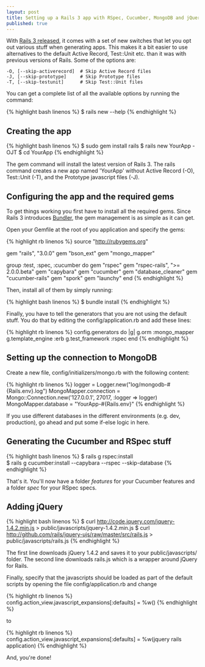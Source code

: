 ```yaml
---
layout: post
title: Setting up a Rails 3 app with RSpec, Cucumber, MongoDB and jQuery
published: true
---
```


With [Rails 3 released](http://weblog.rubyonrails.org/2010/8/29/rails-3-0-it-s-done), it comes with a set of new switches that let you opt out various stuff when generating apps. This makes it a bit easier to use alternatives to the default Active Record, Test::Unit etc. than it was with previous versions of Rails. Some of the options are:

	-O, [--skip-activerecord]  # Skip Active Record files
	-J, [--skip-prototype]     # Skip Prototype files
	-T, [--skip-testunit]      # Skip Test::Unit files

You can get a complete list of all the available options by running the command:

{% highlight bash linenos %}
	$ rails new --help
{% endhighlight %}

## Creating the app

{% highlight bash linenos %}
$ sudo gem install rails
$ rails new YourApp -OJT
$ cd YourApp
{% endhighlight %}

The gem command will install the latest version of Rails 3. The rails command creates a new app named 'YourApp' without Active Record (-O), Test::Unit (-T), and the Prototype javascript files (-J).

## Configuring the app and the required gems

To get things working you first have to install all the required gems. Since Rails 3 introduces  [Bundler](http://gembundler.com/), the gem management is as simple as it can get.

Open your Gemfile at the root of you application and specify the gems:

{% highlight rb linenos %}
source "http://rubygems.org"

gem "rails", "3.0.0"
gem "bson_ext"
gem "mongo_mapper"

group :test, :spec, :cucumber do
  gem "rspec"
  gem "rspec-rails", ">= 2.0.0.beta"
  gem "capybara"
  gem "cucumber"
  gem "database_cleaner"
  gem "cucumber-rails"
  gem "spork"
  gem "launchy"
end
{% endhighlight %}

Then, install all of them by simply running:

{% highlight bash linenos %}
$ bundle install
{% endhighlight %}

Finally, you have to tell the generators that you are not using the default stuff. You do that by editing the  config/application.rb and add these lines:

{% highlight rb linenos %}
config.generators do |g|
	g.orm             :mongo_mapper
	g.template_engine :erb
	g.test_framework  :rspec
end
{% endhighlight %}

## Setting up the connection to MongoDB

Create a new file, config/initializers/mongo.rb with the following content:

{% highlight rb linenos %}
logger = Logger.new("log/mongodb-#{Rails.env}.log")
MongoMapper.connection = Mongo::Connection.new('127.0.0.1', 27017, :logger => logger)
MongoMapper.database = "YourApp-#{Rails.env}"
{% endhighlight %}

If you use different databases in the different environments (e.g. dev, production), go ahead and put some if-else logic in here.

## Generating the Cucumber and RSpec stuff

{% highlight bash linenos %}
$ rails g rspec:install    
$ rails g cucumber:install --capybara --rspec --skip-database
{% endhighlight %}

That's it. You'll now have a folder *features* for your Cucumber features and a folder *spec* for your RSpec specs.

## Adding jQuery

{% highlight bash linenos %}
$ curl http://code.jquery.com/jquery-1.4.2.min.js > public/javascripts/jquery-1.4.2.min.js
$ curl http://github.com/rails/jquery-ujs/raw/master/src/rails.js > public/javascripts/rails.js
{% endhighlight %}

The first line downloads jQuery 1.4.2 and saves it to your public/javascripts/ folder. The second line downloads rails.js which is a wrapper around jQuery for Rails.

Finally, specify that the javascripts should be loaded as part of the default scripts by opening the file config/application.rb and change

{% highlight rb linenos %}
config.action_view.javascript_expansions[:defaults] = %w()
{% endhighlight %}

to

{% highlight rb linenos %}
config.action_view.javascript_expansions[:defaults] = %w(jquery rails application)
{% endhighlight %}

And, you're done!